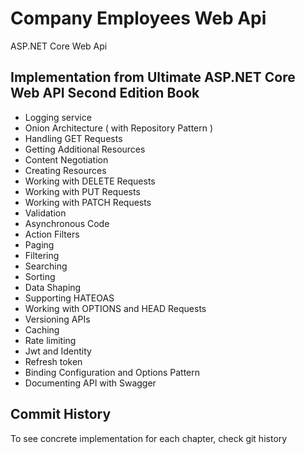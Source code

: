 # Company Employees Web Api 

ASP.NET Core Web Api

## Implementation from Ultimate ASP.NET Core Web API Second Edition Book
- Logging service
- Onion Architecture ( with Repository Pattern )
- Handling GET Requests
- Getting Additional Resources
- Content Negotiation 
- Creating Resources
- Working with DELETE Requests
- Working with PUT Requests
- Working with PATCH Requests
- Validation
- Asynchronous Code
- Action Filters
- Paging
- Filtering
- Searching
- Sorting
- Data Shaping
- Supporting HATEOAS
- Working with OPTIONS and HEAD Requests
- Versioning APIs
- Caching
- Rate limiting
- Jwt and Identity
- Refresh token
- Binding Configuration and Options Pattern
- Documenting API with Swagger


## Commit History

To see concrete implementation for each chapter, check git history
